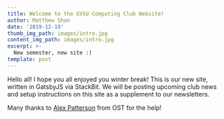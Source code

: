 ```yaml
---
title: Welcome to the GVSU Computing Club Website!
author: Matthew Shan
date: '2019-12-19'
thumb_img_path: images/intro.jpg
content_img_path: images/intro.jpg
excerpt: >-
  New semester, new site :)
template: post
---
```


Hello all! I hope you all enjoyed you winter break! This is our new site, written in GatsbyJS via StackBit. We will be posting upcoming club news and setup instructions on this site as a supplement to our newsletters. 

Many thanks to [Alex Patterson](ajonp.com) from OST for the help! 